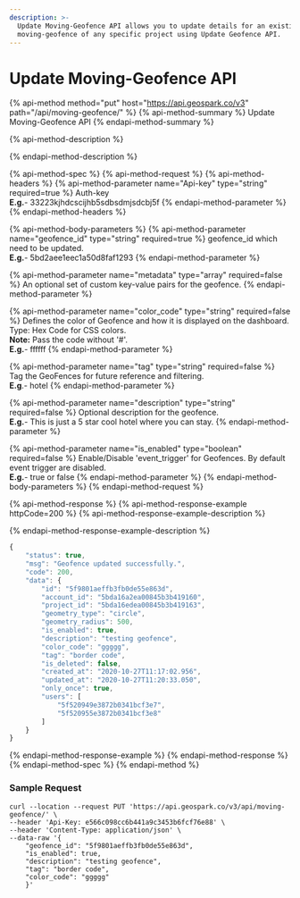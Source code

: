 ```yaml
---
description: >-
  Update Moving-Geofence API allows you to update details for an existing
  moving-geofence of any specific project using Update Geofence API.
---
```


# Update Moving-Geofence API

{% api-method method="put" host="https://api.geospark.co/v3" path="/api/moving-geofence/" %}
{% api-method-summary %}
Update Moving-Geofence API
{% endapi-method-summary %}

{% api-method-description %}

{% endapi-method-description %}

{% api-method-spec %}
{% api-method-request %}
{% api-method-headers %}
{% api-method-parameter name="Api-key" type="string" required=true %}
Auth-key  
**E.g.**- 33223kjhdcscijhb5sdbsdmjsdcbj5f
{% endapi-method-parameter %}
{% endapi-method-headers %}

{% api-method-body-parameters %}
{% api-method-parameter name="geofence\_id" type="string" required=true %}
geofence\_id which need to be updated.  
**E.g.**- 5bd2aee1eec1a50d8faf1293
{% endapi-method-parameter %}

{% api-method-parameter name="metadata" type="array" required=false %}
An optional set of custom key-value pairs for the geofence.
{% endapi-method-parameter %}

{% api-method-parameter name="color\_code" type="string" required=false %}
Defines the color of Geofence and how it is displayed on the dashboard. Type: Hex Code for CSS colors.   
**Note:** Pass the code without '\#'.  
**E.g.**- ffffff
{% endapi-method-parameter %}

{% api-method-parameter name="tag" type="string" required=false %}
Tag the GeoFences for future reference and filtering.  
**E.g**.- hotel
{% endapi-method-parameter %}

{% api-method-parameter name="description" type="string" required=false %}
Optional description for the geofence.  
**E.g.**- This is just a 5 star cool hotel where you can stay.
{% endapi-method-parameter %}

{% api-method-parameter name="is\_enabled" type="boolean" required=false %}
Enable/Disable 'event\_trigger' for Geofences. By default event trigger are disabled.  
**E.g.**- true or false
{% endapi-method-parameter %}
{% endapi-method-body-parameters %}
{% endapi-method-request %}

{% api-method-response %}
{% api-method-response-example httpCode=200 %}
{% api-method-response-example-description %}

{% endapi-method-response-example-description %}

```javascript
{
    "status": true,
    "msg": "Geofence updated successfully.",
    "code": 200,
    "data": {
        "id": "5f9801aeffb3fb0de55e863d",
        "account_id": "5bda16a2ea00845b3b419160",
        "project_id": "5bda16edea00845b3b419163",
        "geometry_type": "circle",
        "geometry_radius": 500,
        "is_enabled": true,
        "description": "testing geofence",
        "color_code": "ggggg",
        "tag": "border code",
        "is_deleted": false,
        "created_at": "2020-10-27T11:17:02.956",
        "updated_at": "2020-10-27T11:20:33.050",
        "only_once": true,
        "users": [
            "5f520949e3872b0341bcf3e7",
            "5f520955e3872b0341bcf3e8"
        ]
    }
}
```
{% endapi-method-response-example %}
{% endapi-method-response %}
{% endapi-method-spec %}
{% endapi-method %}

### Sample Request <a id="Sample-Request.1"></a>

```text
curl --location --request PUT 'https://api.geospark.co/v3/api/moving-geofence/' \
--header 'Api-Key: e566c098cc6b441a9c3453b6fcf76e88' \
--header 'Content-Type: application/json' \
--data-raw '{
	"geofence_id": "5f9801aeffb3fb0de55e863d",
	"is_enabled": true,
	"description": "testing geofence",
	"tag": "border code",
	"color_code": "ggggg"
    }'
```

